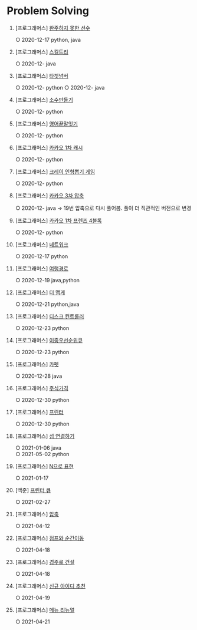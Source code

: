 # Problem Solving

1. [프로그래머스] [완주하지 못한 선수](https://programmers.co.kr/learn/courses/30/lessons/42576)
   
   ○ 2020-12-17 python, java
   
2. [프로그래머스] [스킬트리](https://programmers.co.kr/learn/courses/30/lessons/49993)

   ○ 2020-12- java
   
3. [프로그래머스] [타겟넘버](https://programmers.co.kr/learn/courses/30/lessons/43165)

   ○ 2020-12- python
   ○ 2020-12- java
   
4. [프로그래머스] [소수만들기](https://programmers.co.kr/learn/courses/30/lessons/12977)

   ○ 2020-12- python
      
5. [프로그래머스] [영어끝말잇기](https://programmers.co.kr/learn/courses/30/lessons/12981)

   ○ 2020-12- python   
   
6. [프로그래머스] [카카오 1차 캐시](https://programmers.co.kr/learn/courses/30/lessons/17680)

   ○ 2020-12- python
      
7. [프로그래머스] [크레이 인형뽑기 게임](https://programmers.co.kr/learn/courses/30/lessons/64061)

   ○ 2020-12- python
   
8. [프로그래머스] [카카오 3차 압축](https://programmers.co.kr/learn/courses/30/lessons/17684)

   ○ 2020-12- java  -> 19번 압축으로 다시 풀어봄. 풀이 더 직관적인 버전으로 변경
   
9. [프로그래머스] [카카오 1차 프렌즈 4블록](https://programmers.co.kr/learn/courses/30/lessons/17679)

   ○ 2020-12- python
   
10. [프로그래머스] [네트워크](https://programmers.co.kr/learn/courses/30/lessons/43162)

    ○ 2020-12-17 python
    
11. [프로그래머스] [여행경로](https://programmers.co.kr/learn/courses/30/lessons/43164)

    ○ 2020-12-19 java,python
    
12. [프로그래머스] [더 맵게](https://programmers.co.kr/learn/courses/30/lessons/42626)

    ○ 2020-12-21 python,java
13. [프로그래머스] [디스크 컨트롤러](https://programmers.co.kr/learn/courses/30/lessons/42627)

    ○ 2020-12-23 python
14. [프로그래머스] [이중우선순위큐](https://programmers.co.kr/learn/courses/30/lessons/42628)

    ○ 2020-12-23 python
15. [프로그래머스] [카펫](https://programmers.co.kr/learn/courses/30/lessons/42842)

    ○ 2020-12-28 java   
16. [프로그래머스] [주식가격](https://programmers.co.kr/learn/courses/30/lessons/42584)

    ○ 2020-12-30 python   
15. [프로그래머스] [프린터](https://programmers.co.kr/learn/courses/30/lessons/42587)

    ○ 2020-12-30 python   
16. [프로그래머스] [섬 연결하기](https://programmers.co.kr/learn/courses/30/lessons/42861)

    ○ 2021-01-06 java  
    ○ 2021-05-02 python
17. [프로그래머스] [N으로 표현](https://programmers.co.kr/learn/courses/30/lessons/42895)

    ○ 2021-01-17  
    
18. [백준] [프린터 큐](https://www.acmicpc.net/problem/1966)
    
    ○ 2021-02-27
    
19. [프로그래머스] [압축](https://programmers.co.kr/learn/courses/30/lessons/17684?language=java)
    
    ○ 2021-04-12
    
    
20. [프로그래머스] [점프와 순간이동](https://programmers.co.kr/learn/courses/30/lessons/12980?language=java)
    
    ○ 2021-04-18

20. [프로그래머스] [경주로 건설](https://programmers.co.kr/learn/courses/30/lessons/67259)
    
    ○ 2021-04-18
21. [프로그래머스] [신규 아이디 추천](https://programmers.co.kr/learn/courses/30/lessons/72410?language=python3)
    
    ○ 2021-04-19
22. [프로그래머스] [메뉴 리뉴얼](https://programmers.co.kr/learn/courses/30/lessons/72411?language=python3)
    
    ○ 2021-04-21
    
